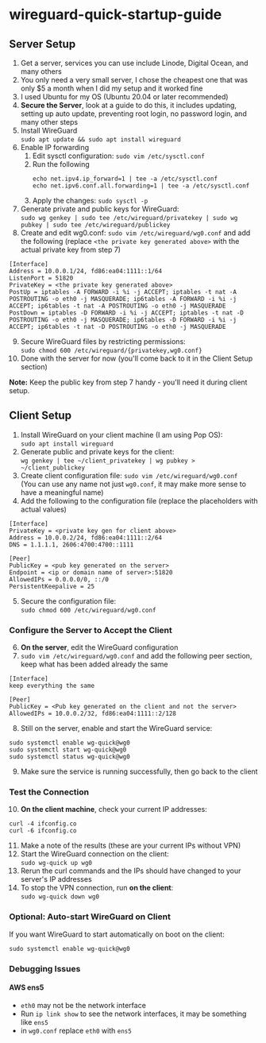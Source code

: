 # wireguard-quick-startup-guide

## Server Setup
1. Get a server, services you can use include Linode, Digital Ocean, and many others
2. You only need a very small server, I chose the cheapest one that was only $5 a month when I did my setup and it worked fine
3. I used Ubuntu for my OS (Ubuntu 20.04 or later recommended)
4. __Secure the Server__, look at a guide to do this, it includes updating, setting up auto update, preventing root login, no password login, and many other steps
5. Install WireGuard<br>
  `sudo apt update && sudo apt install wireguard`
6. Enable IP forwarding
    1. Edit sysctl configuration: `sudo vim /etc/sysctl.conf`
    2. Run the following
         ```
         echo net.ipv4.ip_forward=1 | tee -a /etc/sysctl.conf
         echo net.ipv6.conf.all.forwarding=1 | tee -a /etc/sysctl.conf
         ```
    3. Apply the changes: `sudo sysctl -p`
7. Generate private and public keys for WireGuard:<br>
`sudo wg genkey | sudo tee /etc/wireguard/privatekey | sudo wg pubkey | sudo tee /etc/wireguard/publickey`
8. Create and edit wg0.conf: `sudo vim /etc/wireguard/wg0.conf` and add the following (replace `<the private key generated above>` with the actual private key from step 7)
```
[Interface]
Address = 10.0.0.1/24, fd86:ea04:1111::1/64
ListenPort = 51820
PrivateKey = <the private key generated above>
PostUp = iptables -A FORWARD -i %i -j ACCEPT; iptables -t nat -A POSTROUTING -o eth0 -j MASQUERADE; ip6tables -A FORWARD -i %i -j ACCEPT; ip6tables -t nat -A POSTROUTING -o eth0 -j MASQUERADE
PostDown = iptables -D FORWARD -i %i -j ACCEPT; iptables -t nat -D POSTROUTING -o eth0 -j MASQUERADE; ip6tables -D FORWARD -i %i -j ACCEPT; ip6tables -t nat -D POSTROUTING -o eth0 -j MASQUERADE
```
9. Secure WireGuard files by restricting permissions:<br>
`sudo chmod 600 /etc/wireguard/{privatekey,wg0.conf}`
10. Done with the server for now (you'll come back to it in the Client Setup section)

**Note:** Keep the public key from step 7 handy - you'll need it during client setup.
## Client Setup
1. Install WireGuard on your client machine (I am using Pop OS):<br>
`sudo apt install wireguard`
2. Generate public and private keys for the client:<br>
`wg genkey | tee ~/client_privatekey | wg pubkey > ~/client_publickey`
3. Create client configuration file: `sudo vim /etc/wireguard/wg0.conf`<br>
(You can use any name not just `wg0.conf`, it may make more sense to have a meaningful name)
4. Add the following to the configuration file (replace the placeholders with actual values)
```
[Interface]
PrivateKey = <private key gen for client above>
Address = 10.0.0.2/24, fd86:ea04:1111::2/64
DNS = 1.1.1.1, 2606:4700:4700::1111

[Peer]
PublicKey = <pub key generated on the server>
Endpoint = <ip or domain name of server>:51820
AllowedIPs = 0.0.0.0/0, ::/0
PersistentKeepalive = 25
```
5. Secure the configuration file:<br>
`sudo chmod 600 /etc/wireguard/wg0.conf`

### Configure the Server to Accept the Client
6. __On the server__, edit the WireGuard configuration
7. `sudo vim /etc/wireguard/wg0.conf` and add the following peer section, keep what has been added already the same
```
[Interface]
keep everything the same

[Peer]
PublicKey = <Pub key generated on the client and not the server>
AllowedIPs = 10.0.0.2/32, fd86:ea04:1111::2/128
```
8. Still on the server, enable and start the WireGuard service:
```
sudo systemctl enable wg-quick@wg0
sudo systemctl start wg-quick@wg0
sudo systemctl status wg-quick@wg0
```
9. Make sure the service is running successfully, then go back to the client

### Test the Connection
10. __On the client machine__, check your current IP addresses:
```
curl -4 ifconfig.co
curl -6 ifconfig.co
```
11. Make a note of the results (these are your current IPs without VPN)
12. Start the WireGuard connection on the client:<br>
`sudo wg-quick up wg0`
13. Rerun the curl commands and the IPs should have changed to your server's IP addresses
14. To stop the VPN connection, run __on the client__:<br>
`sudo wg-quick down wg0`

### Optional: Auto-start WireGuard on Client
If you want WireGuard to start automatically on boot on the client:
```
sudo systemctl enable wg-quick@wg0
```
### Debugging Issues
#### AWS ens5
- `eth0` may not be the network interface
- Run `ip link show` to see the network interfaces, it may be something like `ens5`
- in `wg0.conf` replace `eth0` with `ens5`
